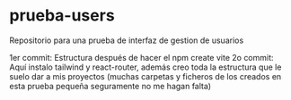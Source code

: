 # prueba-users
Repositorio para una prueba de interfaz de gestion de usuarios

1er commit: Estructura después de hacer el npm create vite
2o commit: Aquí instalo tailwind y react-router, además creo toda la estructura que le suelo dar a mis proyectos (muchas carpetas y ficheros de los creados en esta prueba pequeña seguramente no me hagan falta)
